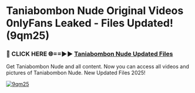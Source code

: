 # Taniabombon Nude Original Videos 0nlyFans Leaked - Files Updated! (9qm25)

<h3>🔴 CLICK HERE 🌐==►► <a href="https://tinyurl.com/5h6xmrr3" rel="nofollow">Taniabombon Nude Updated Files</a></h3>

Get Taniabombon Nude and all content. Now you can access all videos and pictures of Taniabombon Nude. New Updated Files 2025!

[![9qm25](https://i.imgur.com/KVD873Z.gif)](https://tinyurl.com/5h6xmrr3)
